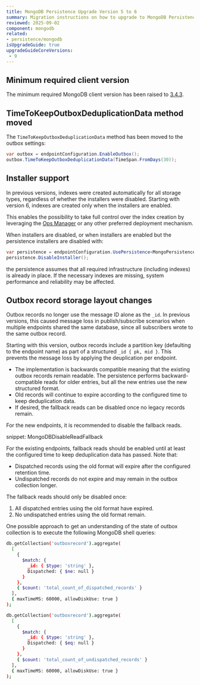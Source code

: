 ```yaml
---
title: MongoDB Persistence Upgrade Version 5 to 6
summary: Migration instructions on how to upgrade to MongoDB Persistence version 6
reviewed: 2025-09-02
component: mongodb
related:
- persistence/mongodb
isUpgradeGuide: true
upgradeGuideCoreVersions:
 - 9
---
```


## Minimum required client version

The minimum required MongoDB client version has been raised to [3.4.3](https://www.nuget.org/packages/MongoDB.Driver/3.4.3).

## TimeToKeepOutboxDeduplicationData method moved

The `TimeToKeepOutboxDeduplicationData` method has been moved to the outbox settings:

```csharp
var outbox = endpointConfiguration.EnableOutbox();
outbox.TimeToKeepOutboxDeduplicationData(TimeSpan.FromDays(30));
```

## Installer support

In previous versions, indexes were created automatically for all storage types, regardless of whether the installers were disabled. Starting with version 6, indexes are created only when the installers are enabled.

This enables the possibility to take full control over the index creation by leveraging the [Ops Manager](https://www.mongodb.com/docs/ops-manager/current/data-explorer/indexes/) or any other preferred deployment mechanism.

When installers are disabled, or when installers are enabled but the persistence installers are disabled with:

```csharp
var persistence = endpointConfiguration.UsePersistence<MongoPersistence>();
persistence.DisableInstaller();
```

the persistence assumes that all required infrastructure (including indexes) is already in place. If the necessary indexes are missing, system performance and reliability may be affected.

## Outbox record storage layout changes

Outbox records no longer use the message ID alone as the `_id`. In previous versions, this caused message loss in publish/subscribe scenarios when multiple endpoints shared the same database, since all subscribers wrote to the same outbox record.

Starting with this version, outbox records include a partition key (defaulting to the endpoint name) as part of a structured `_id { pk, mid }`. This prevents the message loss by applying the deuplication per endpoint.

- The implementation is backwards compatible meaning that the existing outbox records remain readable. The persistence performs backward-compatible reads for older entries, but all the new entries use the new structured format.
- Old records will continue to expire according to the configured time to keep deduplication data.
- If desired, the fallback reads can be disabled once no legacy records remain.

For the new endpoints, it is recommended to disable the fallback reads.

snippet: MongoDBDisableReadFallback

For the existing endpoints, fallback reads should be enabled until at least the configured time to keep deduplication data has passed. Note that:

- Dispatched records using the old format will expire after the configured retention time.
- Undispatched records do not expire and may remain in the outbox collection longer.

The fallback reads should only be disabled once:

1. All dispatched entries using the old format have expired.
2. No undispatched entries using the old format remain.

One possible approach to get an understanding of the state of outbox collection is to execute the following MongoDB shell queries:

```bash
db.getCollection('outboxrecord').aggregate(
  [
    {
      $match: {
        _id: { $type: 'string' },
        Dispatched: { $ne: null }
      }
    },
    { $count: 'total_count_of_dispatched_records' }
  ],
  { maxTimeMS: 60000, allowDiskUse: true }
);
```

```bash
db.getCollection('outboxrecord').aggregate(
  [
    {
      $match: {
        _id: { $type: 'string' },
        Dispatched: { $eq: null }
      }
    },
    { $count: 'total_count_of_undispatched_records' }
  ],
  { maxTimeMS: 60000, allowDiskUse: true }
);
```